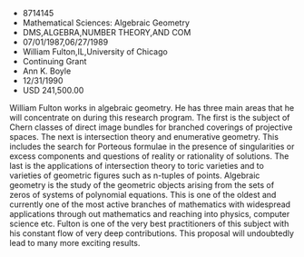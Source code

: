 
* 8714145
* Mathematical Sciences: Algebraic Geometry
* DMS,ALGEBRA,NUMBER THEORY,AND COM
* 07/01/1987,06/27/1989
* William Fulton,IL,University of Chicago
* Continuing Grant
* Ann K. Boyle
* 12/31/1990
* USD 241,500.00

William Fulton works in algebraic geometry. He has three main areas that he
will concentrate on during this research program. The first is the subject of
Chern classes of direct image bundles for branched coverings of projective
spaces. The next is intersection theory and enumerative geometry. This includes
the search for Porteous formulae in the presence of singularities or excess
components and questions of reality or rationality of solutions. The last is the
applications of intersection theory to toric varieties and to varieties of
geometric figures such as n-tuples of points. Algebraic geometry is the study of
the geometric objects arising from the sets of zeros of systems of polynomial
equations. This is one of the oldest and currently one of the most active
branches of mathematics with widespread applications through out mathematics and
reaching into physics, computer science etc. Fulton is one of the very best
practitioners of this subject with his constant flow of very deep contributions.
This proposal will undoubtedly lead to many more exciting results.
